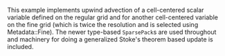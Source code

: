 This example implements upwind advection of a cell-centered scalar variable defined 
on the regular grid and for another cell-centered variable on the fine grid (which
is twice the resolution and is selected using Metadata::Fine). The newer type-based
`SparsePack`s are used throughout and machinery for doing a generalized Stoke's 
theorem based update is included.